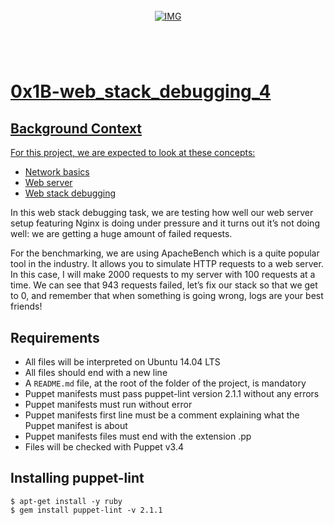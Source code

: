 <!-- repo image -->
<br />
<div align="center">
  <a href="https://github.com/github_username/repo_name">
    <img src="https://github.com/Abubacer/README-Template/blob/master/images/banner.png" alt="IMG" 
  </a>

<h1 align="center"></h1>
<div align="left">
<br />

# 0x1B-web_stack_debugging_4

## Background Context

For this project, we are expected to look at these concepts:

- [Network basics](https://intranet.alxswe.com/concepts/33)
- [Web server](https://intranet.alxswe.com/concepts/17)
- [Web stack debugging](https://intranet.alxswe.com/concepts/68)

In this web stack debugging task, we are testing how well our web server setup featuring Nginx is doing under pressure and it turns out it’s not doing well: we are getting a huge amount of failed requests.

For the benchmarking, we are using ApacheBench which is a quite popular tool in the industry. It allows you to simulate HTTP requests to a web server. In this case, I will make 2000 requests to my server with 100 requests at a time. We can see that 943 requests failed, let’s fix our stack so that we get to 0, and remember that when something is going wrong, logs are your best friends! 

## Requirements

- All files will be interpreted on Ubuntu 14.04 LTS
- All files should end with a new line
- A ```README.md``` file, at the root of the folder of the project, is mandatory
- Puppet manifests must pass puppet-lint version 2.1.1 without any errors
- Puppet manifests must run without error
- Puppet manifests first line must be a comment explaining what the Puppet manifest is about
- Puppet manifests files must end with the extension .pp
- Files will be checked with Puppet v3.4

## Installing puppet-lint

```
$ apt-get install -y ruby
$ gem install puppet-lint -v 2.1.1
```
